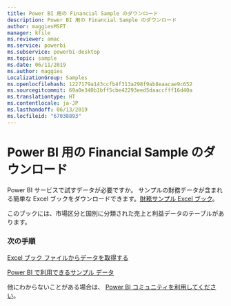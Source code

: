 ```yaml
---
title: Power BI 用の Financial Sample のダウンロード
description: Power BI 用の Financial Sample のダウンロード
author: maggiesMSFT
manager: kfile
ms.reviewer: amac
ms.service: powerbi
ms.subservice: powerbi-desktop
ms.topic: sample
ms.date: 06/11/2019
ms.author: maggies
LocalizationGroup: Samples
ms.openlocfilehash: 1227179a143ccfb4f313a298f9ab8eaacae9c652
ms.sourcegitcommit: 69a0e340b1bff5cbe42293eed5daaccfff16d40a
ms.translationtype: HT
ms.contentlocale: ja-JP
ms.lasthandoff: 06/13/2019
ms.locfileid: "67038893"
---
```

# <a name="download-the-financial-sample-workbook-for-power-bi"></a>Power BI 用の Financial Sample のダウンロード
Power BI サービスで試すデータが必要ですか。 サンプルの財務データが含まれる簡単な Excel ブックをダウンロードできます。[財務サンプル Excel ブック](http://go.microsoft.com/fwlink/?LinkID=521962)。

このブックには、市場区分と国別に分類された売上と利益データのテーブルがあります。

### <a name="next-steps"></a>次の手順
[Excel ブック ファイルからデータを取得する](service-excel-workbook-files.md)

[Power BI で利用できるサンプル データ](sample-datasets.md)

他にわからないことがある場合は、 [Power BI コミュニティを利用してください](http://community.powerbi.com/)。


